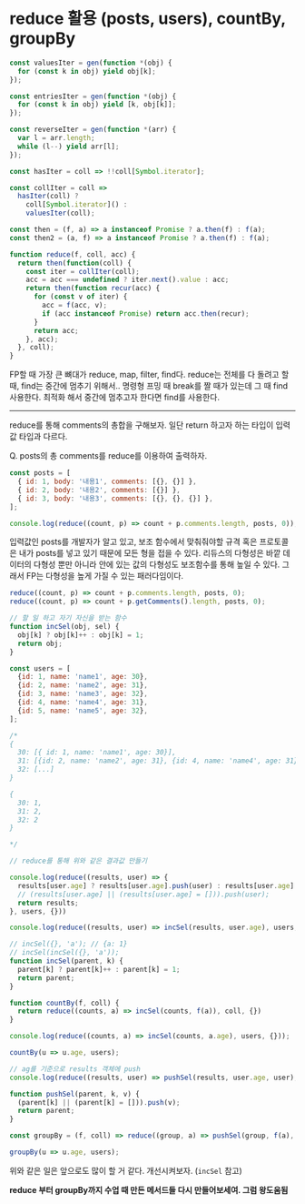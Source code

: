 # reduce 활용 (posts, users), countBy, groupBy

```javascript
const valuesIter = gen(function *(obj) {
  for (const k in obj) yield obj[k];
});

const entriesIter = gen(function *(obj) {
  for (const k in obj) yield [k, obj[k]];
});

const reverseIter = gen(function *(arr) {
  var l = arr.length;
  while (l--) yield arr[l];
});

const hasIter = coll => !!coll[Symbol.iterator];

const collIter = coll =>
  hasIter(coll) ?
    coll[Symbol.iterator]() :
    valuesIter(coll);

const then = (f, a) => a instanceof Promise ? a.then(f) : f(a);
const then2 = (a, f) => a instanceof Promise ? a.then(f) : f(a);

function reduce(f, coll, acc) {
  return then(function(coll) {
    const iter = collIter(coll);
    acc = acc === undefined ? iter.next().value : acc;
    return then(function recur(acc) {
      for (const v of iter) {
        acc = f(acc, v);
        if (acc instanceof Promise) return acc.then(recur);
      }
      return acc;
    }, acc);
  }, coll);
}
```

FP할 때 가장 큰 뼈대가 reduce, map, filter, find다. reduce는 전체를 다 돌려고 할 때, find는 중간에 멈추기 위해서.. 명령형 프밍 때 break를 짤 때가 있는데 그 때 find 사용한다. 최적화 해서 중간에 멈추고자 한다면 find를 사용한다.

---

reduce를 통해 comments의 총합을 구해보자. 일단 return 하고자 하는 타입이 입력 값 타입과 다르다.

Q. posts의 총 comments를 reduce를 이용하여 출력하자.

```javascript
const posts = [
  { id: 1, body: '내용1', comments: [{}, {}] },
  { id: 2, body: '내용2', comments: [{}] },
  { id: 3, body: '내용3', comments: [{}, {}, {}] },
];

console.log(reduce((count, p) => count + p.comments.length, posts, 0));
```

입력값인 posts를 개발자가 알고 있고, 보조 함수에서 맞춰줘야할 규격 혹은 프로토콜은 내가 posts를 넣고 있기 때문에 모든 형을 접을 수 있다. 리듀스의 다형성은 바깥 데이터의 다형성 뿐만 아니라 안에 있는 값의 다형성도 보조함수를 통해 높일 수 있다. 그래서 FP는 다형성을 높게 가질 수 있는 패러다임이다.

```javascript
reduce((count, p) => count + p.comments.length, posts, 0);
reduce((count, p) => count + p.getComments().length, posts, 0);
```

```javascript
// 할 일 하고 자기 자신을 받는 함수
function incSel(obj, sel) {
  obj[k] ? obj[k]++ : obj[k] = 1;
  return obj;
}

const users = [
  {id: 1, name: 'name1', age: 30},
  {id: 2, name: 'name2', age: 31},
  {id: 3, name: 'name3', age: 32},
  {id: 4, name: 'name4', age: 31},
  {id: 5, name: 'name5', age: 32},
];

/*
{
  30: [{ id: 1, name: 'name1', age: 30}],
  31: [{id: 2, name: 'name2', age: 31}, {id: 4, name: 'name4', age: 31},],
  32: [...]
}

{
  30: 1,
  31: 2,
  32: 2
}

*/

// reduce를 통해 위와 같은 결과값 만들기

console.log(reduce((results, user) => {
  results[user.age] ? results[user.age].push(user) : results[user.age] = [user]
  // (results[user.age] || (results[user.age] = [])).push(user);
  return results;
}, users, {}))

console.log(reduce((results, user) => incSel(results, user.age), users, {}))

// incSel({}, 'a'); // {a: 1}
// incSel(incSel({}, 'a'));
function incSel(parent, k) {
  parent[k] ? parent[k]++ : parent[k] = 1;
  return parent;
}

function countBy(f, coll) {
  return reduce((counts, a) => incSel(counts, f(a)), coll, {})
}

console.log(reduce((counts, a) => incSel(counts, a.age), users, {}));

countBy(u => u.age, users);

// ag를 기준으로 results 객체에 push
console.log(reduce((results, user) => pushSel(results, user.age, user), users, {}))

function pushSel(parent, k, v) {
  (parent[k] || (parent[k] = [])).push(v);
  return parent;
}

const groupBy = (f, coll) => reduce((group, a) => pushSel(group, f(a), a), coll, {})

groupBy(u => u.age, users);
```

위와 같은 일은 앞으로도 많이 할 거 같다. 개선시켜보자. (`incSel` 참고)

**reduce 부터 groupBy까지 수업 때 만든 메서드들 다시 만들어보세여. 그럼 왕도움됨**

